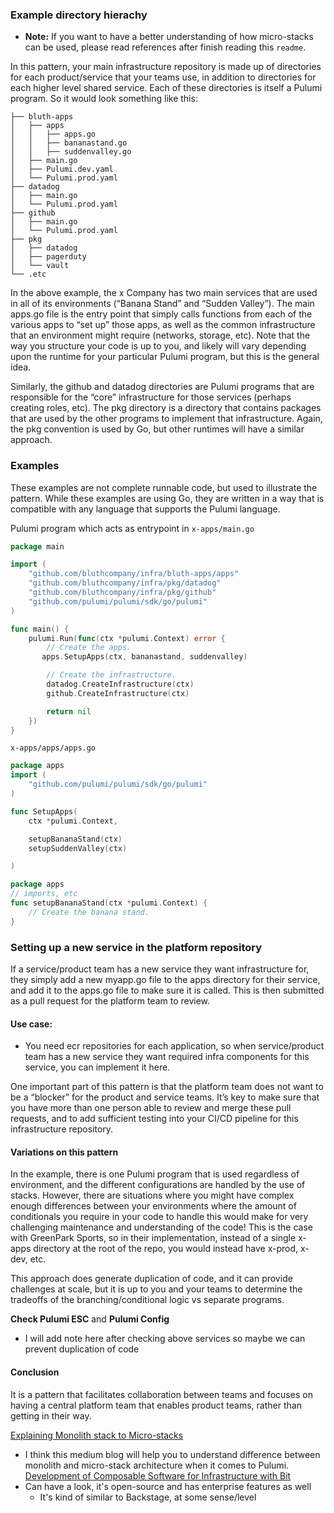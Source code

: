 ### Example directory hierachy


- **Note:** If you want to have a better understanding of how micro-stacks can be used, please read references after finish reading this `readme`.

In this pattern, your main infrastructure repository is made up of directories for each product/service that your teams use, in addition to directories for each higher level shared service. Each of these directories is itself a Pulumi program. So it would look something like this:

```
├── bluth-apps
│   ├── apps
│   │   ├── apps.go
│   │   ├── bananastand.go
│   │   ├── suddenvalley.go
│   ├── main.go
│   ├── Pulumi.dev.yaml
│   └── Pulumi.prod.yaml
├── datadog
│   ├── main.go
│   └── Pulumi.prod.yaml
├── github
│   ├── main.go
│   └── Pulumi.prod.yaml
├── pkg
│   ├── datadog
│   ├── pagerduty
│   └── vault
└── .etc
```

In the above example, the x Company has two main services that are used in all of its environments (“Banana Stand” and “Sudden Valley”). The main apps.go file is the entry point that simply calls functions from each of the various apps to “set up” those apps, as well as the common infrastructure that an environment might require (networks, storage, etc). Note that the way you structure your code is up to you, and likely will vary depending upon the runtime for your particular Pulumi program, but this is the general idea.

Similarly, the github and datadog directories are Pulumi programs that are responsible for the “core” infrastructure for those services (perhaps creating roles, etc). The pkg directory is a directory that contains packages that are used by the other programs to implement that infrastructure. Again, the pkg convention is used by Go, but other runtimes will have a similar approach.


### Examples
These examples are not complete runnable code, but used to illustrate the pattern. While these examples are using Go, they are written in a way that is compatible with any language that supports the Pulumi language.



Pulumi program which acts as entrypoint in `x-apps/main.go`
```go
package main

import (
    "github.com/bluthcompany/infra/bluth-apps/apps"
    "github.com/bluthcompany/infra/pkg/datadog"
    "github.com/bluthcompany/infra/pkg/github"
    "github.com/pulumi/pulumi/sdk/go/pulumi"
)

func main() {
    pulumi.Run(func(ctx *pulumi.Context) error {
        // Create the apps.
       apps.SetupApps(ctx, bananastand, suddenvalley)

        // Create the infrastructure.
        datadog.CreateInfrastructure(ctx)
        github.CreateInfrastructure(ctx)

        return nil
    })
}
```

`x-apps/apps/apps.go`
```go
package apps
import (
    "github.com/pulumi/pulumi/sdk/go/pulumi"
)

func SetupApps(
    ctx *pulumi.Context,

    setupBananaStand(ctx)
    setupSuddenValley(ctx)

)
```

```go
package apps
// imports, etc
func setupBananaStand(ctx *pulumi.Context) {
    // Create the banana stand.
}
```


### Setting up a new service in the platform repository
If a service/product team has a new service they want infrastructure for, they simply add a new myapp.go file to the apps directory for their service, and add it to the apps.go file to make sure it is called. This is then submitted as a pull request for the platform team to review.

#### Use case: 
- You need ecr repositories for each application, so when service/product team has a new service they want required infra components for this service, you can implement it here.

One important part of this pattern is that the platform team does not want to be a “blocker” for the product and service teams. It’s key to make sure that you have more than one person able to review and merge these pull requests, and to add sufficient testing into your CI/CD pipeline for this infrastructure repository.



#### Variations on this pattern
In the example, there is one Pulumi program that is used regardless of environment, and the different configurations are handled by the use of stacks. However, there are situations where you might have complex enough differences between your environments where the amount of conditionals you require in your code to handle this would make for very challenging maintenance and understanding of the code! This is the case with GreenPark Sports, so in their implementation, instead of a single x-apps directory at the root of the repo, you would instead have x-prod, x-dev, etc.

This approach does generate duplication of code, and it can provide challenges at scale, but it is up to you and your teams to determine the tradeoffs of the branching/conditional logic vs separate programs.

**Check Pulumi ESC** and **Pulumi Config**
- I will add note here after checking above services so maybe we can prevent duplication of code



#### Conclusion
It is a pattern that facilitates collaboration between teams and focuses on having a central platform team that enables product teams, rather than getting in their way.



[Explaining Monolith stack to Micro-stacks](https://blog.bitsrc.io/managing-micro-stacks-using-pulumi-87053eeb8678)
- I think this medium blog will help you to understand difference between monolith and micro-stack architecture when it comes to Pulumi.
[Development of Composable Software for Infrastructure with Bit](https://blog.bitsrc.io/modern-infrastructure-as-code-iac-with-independent-bit-components-e1acfccdffeb)
- Can have a look, it's open-source and has enterprise features as well
    - It's kind of similar to Backstage, at some sense/level
